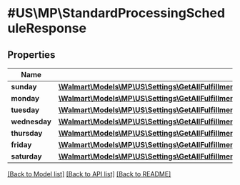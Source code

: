 # #US\MP\StandardProcessingScheduleResponse

## Properties

Name | Type | Description | Notes
------------ | ------------- | ------------- | -------------
**sunday** | [**\Walmart\Models\MP\US\Settings\GetAllFulfillmentCenters200ResponseInnerCalendarDayConfigurationStandardProcessingScheduleSunday**](GetAllFulfillmentCenters200ResponseInnerCalendarDayConfigurationStandardProcessingScheduleSunday.md) |  | [optional]
**monday** | [**\Walmart\Models\MP\US\Settings\GetAllFulfillmentCenters200ResponseInnerCalendarDayConfigurationStandardProcessingScheduleSunday**](GetAllFulfillmentCenters200ResponseInnerCalendarDayConfigurationStandardProcessingScheduleSunday.md) |  | [optional]
**tuesday** | [**\Walmart\Models\MP\US\Settings\GetAllFulfillmentCenters200ResponseInnerCalendarDayConfigurationStandardProcessingScheduleSunday**](GetAllFulfillmentCenters200ResponseInnerCalendarDayConfigurationStandardProcessingScheduleSunday.md) |  | [optional]
**wednesday** | [**\Walmart\Models\MP\US\Settings\GetAllFulfillmentCenters200ResponseInnerCalendarDayConfigurationStandardProcessingScheduleSunday**](GetAllFulfillmentCenters200ResponseInnerCalendarDayConfigurationStandardProcessingScheduleSunday.md) |  | [optional]
**thursday** | [**\Walmart\Models\MP\US\Settings\GetAllFulfillmentCenters200ResponseInnerCalendarDayConfigurationStandardProcessingScheduleSunday**](GetAllFulfillmentCenters200ResponseInnerCalendarDayConfigurationStandardProcessingScheduleSunday.md) |  | [optional]
**friday** | [**\Walmart\Models\MP\US\Settings\GetAllFulfillmentCenters200ResponseInnerCalendarDayConfigurationStandardProcessingScheduleSunday**](GetAllFulfillmentCenters200ResponseInnerCalendarDayConfigurationStandardProcessingScheduleSunday.md) |  | [optional]
**saturday** | [**\Walmart\Models\MP\US\Settings\GetAllFulfillmentCenters200ResponseInnerCalendarDayConfigurationStandardProcessingScheduleSunday**](GetAllFulfillmentCenters200ResponseInnerCalendarDayConfigurationStandardProcessingScheduleSunday.md) |  | [optional]


[[Back to Model list]](../) [[Back to API list]](../../Api/US/MP) [[Back to README]](../../README.md)
